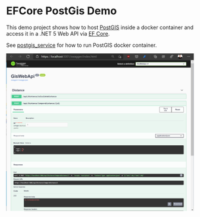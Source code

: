 # EFCore PostGis Demo

This demo project shows how to host [PostGIS](https://postgis.net) inside a docker container and access it in a .NET 5 Web API via [EF Core](https://docs.microsoft.com/en-us/ef/core/).

See [postgis_service](./postgis_service.md) for how to run PostGIS docker container.

![swagger screenshot](pics/api_swagger.png)
